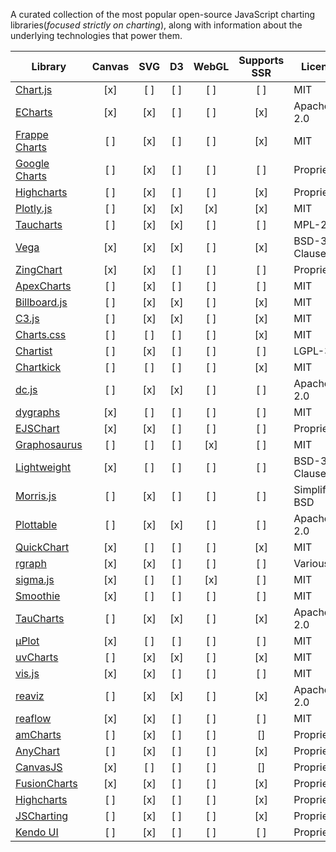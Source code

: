 A curated collection of the most popular open-source JavaScript charting libraries(_focused strictly on charting_), along with information about the underlying technologies that power them.

| Library                                                          | Canvas | SVG | D3  | WebGL | Supports SSR | License        |
| ---------------------------------------------------------------- | :----: | :-: | :-: | :---: | :----------: | -------------- |
| [Chart.js](https://www.chartjs.org/)                             |  [x]   | [ ] | [ ] |  [ ]  |     [ ]      | MIT            |
| [ECharts](https://echarts.apache.org/)                           |  [x]   | [x] | [ ] |  [ ]  |     [x]      | Apache-2.0     |
| [Frappe Charts](https://frappe.io/charts)                        |  [ ]   | [x] | [ ] |  [ ]  |     [x]      | MIT            |
| [Google Charts](https://developers.google.com/chart)             |  [ ]   | [x] | [ ] |  [ ]  |     [ ]      | Proprietary    |
| [Highcharts](https://www.highcharts.com/)                        |  [ ]   | [x] | [ ] |  [ ]  |     [x]      | Proprietary    |
| [Plotly.js](https://plotly.com/javascript/)                      |  [ ]   | [x] | [x] |  [x]  |     [x]      | MIT            |
| [Taucharts](https://www.taucharts.com/)                          |  [ ]   | [x] | [x] |  [ ]  |     [ ]      | MPL-2.0        |
| [Vega](https://vega.github.io/vega/)                             |  [x]   | [x] | [x] |  [ ]  |     [x]      | BSD-3-Clause   |
| [ZingChart](https://www.zingchart.com/)                          |  [x]   | [x] | [ ] |  [ ]  |     [ ]      | Proprietary    |
| [ApexCharts](https://apexcharts.com/)                            |  [ ]   | [x] | [ ] |  [ ]  |     [ ]      | MIT            |
| [Billboard.js](https://naver.github.io/billboard.js/)            |  [ ]   | [x] | [x] |  [ ]  |     [x]      | MIT            |
| [C3.js](http://c3js.org/)                                        |  [ ]   | [x] | [x] |  [ ]  |     [x]      | MIT            |
| [Charts.css](https://chartscss.org/)                             |  [ ]   | [ ] | [ ] |  [ ]  |     [x]      | MIT            |
| [Chartist](https://gionkunz.github.io/chartist-js/)              |  [ ]   | [x] | [ ] |  [ ]  |     [ ]      | LGPL-3.0       |
| [Chartkick](https://chartkick.com/)                              |  [ ]   | [ ] | [ ] |  [ ]  |     [x]      | MIT            |
| [dc.js](https://dc-js.github.io/dc.js/)                          |  [ ]   | [x] | [x] |  [ ]  |     [ ]      | Apache-2.0     |
| [dygraphs](http://dygraphs.com/)                                 |  [x]   | [ ] | [ ] |  [ ]  |     [ ]      | MIT            |
| [EJSChart](https://www.ejschart.com/)                            |  [x]   | [x] | [ ] |  [ ]  |     [ ]      | Proprietary    |
| [Graphosaurus](https://github.com/frewsxcv/graphosaurus)         |  [ ]   | [ ] | [ ] |  [x]  |     [ ]      | MIT            |
| [Lightweight](https://tradingview.github.io/lightweight-charts/) |  [x]   | [ ] | [ ] |  [ ]  |     [ ]      | BSD-3-Clause   |
| [Morris.js](http://morrisjs.github.io/morris.js/)                |  [ ]   | [x] | [ ] |  [ ]  |     [ ]      | Simplified BSD |
| [Plottable](http://plottablejs.org/)                             |  [ ]   | [x] | [x] |  [ ]  |     [ ]      | Apache-2.0     |
| [QuickChart](https://quickchart.io/)                             |  [x]   | [ ] | [ ] |  [ ]  |     [x]      | MIT            |
| [rgraph](http://www.rgraph.net/)                                 |  [x]   | [x] | [ ] |  [ ]  |     [ ]      | Various        |
| [sigma.js](https://sigmajs.org/)                                 |  [x]   | [ ] | [ ] |  [x]  |     [ ]      | MIT            |
| [Smoothie ](http://smoothiecharts.org/)                          |  [x]   | [ ] | [ ] |  [ ]  |     [ ]      | MIT            |
| [TauCharts](https://www.taucharts.com/)                          |  [ ]   | [x] | [x] |  [ ]  |     [x]      | Apache-2.0     |
| [μPlot](https://github.com/leeoniya/uPlot)                       |  [x]   | [ ] | [ ] |  [ ]  |     [ ]      | MIT            |
| [uvCharts](https://github.com/imaginea/uvCharts)                 |  [ ]   | [x] | [x] |  [ ]  |     [x]      | MIT            |
| [vis.js](http://visjs.org/)                                      |  [x]   | [x] | [ ] |  [ ]  |     [ ]      | MIT            |
| [reaviz](https://reaviz.io/)                                     |  [ ]   | [x] | [x] |  [ ]  |     [x]      | Apache-2.0     |
| [reaflow](https://reaflow.dev)                                   |  [x]   | [x] | [ ] |  [ ]  |     [ ]      | MIT            |
| [amCharts](https://www.amcharts.com/)                            |  [ ]   | [x] | [ ] |  [ ]  |      []      | Proprietary    |
| [AnyChart](http://www.anychart.com/)                             |  [ ]   | [x] | [ ] |  [ ]  |     [x]      | Proprietary    |
| [CanvasJS](http://canvasjs.com/)                                 |  [x]   | [ ] | [ ] |  [ ]  |      []      | Proprietary    |
| [FusionCharts](http://www.fusioncharts.com/)                     |  [x]   | [x] | [ ] |  [ ]  |     [x]      | Proprietary    |
| [Highcharts](http://www.highcharts.com/)                         |  [ ]   | [x] | [ ] |  [ ]  |     [x]      | Proprietary    |
| [JSCharting](https://JSCharting.com/)                            |  [ ]   | [x] | [ ] |  [ ]  |     [x]      | Proprietary    |
| [Kendo UI](https://www.telerik.com/kendo-ui)                     |  [ ]   | [x] | [ ] |  [ ]  |     [ ]      | Proprietary    |
